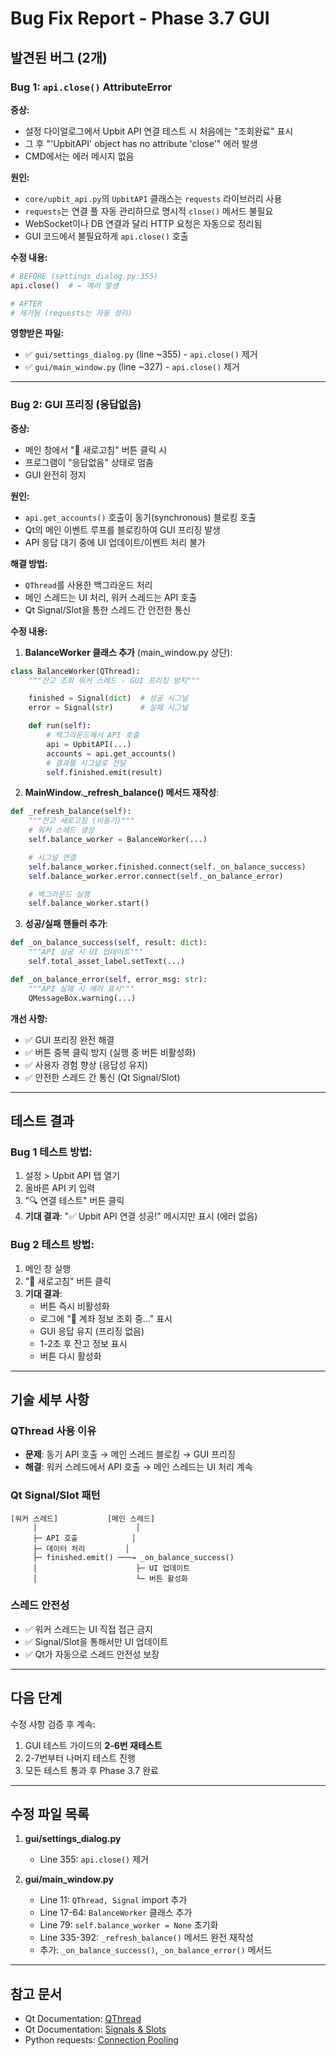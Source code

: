 # Bug Fix Report - Phase 3.7 GUI

## 발견된 버그 (2개)

### Bug 1: `api.close()` AttributeError

**증상:**
- 설정 다이얼로그에서 Upbit API 연결 테스트 시 처음에는 "조회완료" 표시
- 그 후 "'UpbitAPI' object has no attribute 'close'" 에러 발생
- CMD에서는 에러 메시지 없음

**원인:**
- `core/upbit_api.py`의 `UpbitAPI` 클래스는 `requests` 라이브러리 사용
- `requests`는 연결 풀 자동 관리하므로 명시적 `close()` 메서드 불필요
- WebSocket이나 DB 연결과 달리 HTTP 요청은 자동으로 정리됨
- GUI 코드에서 불필요하게 `api.close()` 호출

**수정 내용:**
```python
# BEFORE (settings_dialog.py:355)
api.close()  # ← 에러 발생

# AFTER
# 제거됨 (requests는 자동 정리)
```

**영향받은 파일:**
- ✅ `gui/settings_dialog.py` (line ~355) - `api.close()` 제거
- ✅ `gui/main_window.py` (line ~327) - `api.close()` 제거

---

### Bug 2: GUI 프리징 (응답없음)

**증상:**
- 메인 창에서 "🔄 새로고침" 버튼 클릭 시
- 프로그램이 "응답없음" 상태로 멈춤
- GUI 완전히 정지

**원인:**
- `api.get_accounts()` 호출이 동기(synchronous) 블로킹 호출
- Qt의 메인 이벤트 루프를 블로킹하여 GUI 프리징 발생
- API 응답 대기 중에 UI 업데이트/이벤트 처리 불가

**해결 방법:**
- `QThread`를 사용한 백그라운드 처리
- 메인 스레드는 UI 처리, 워커 스레드는 API 호출
- Qt Signal/Slot을 통한 스레드 간 안전한 통신

**수정 내용:**

1. **BalanceWorker 클래스 추가** (main_window.py 상단):
```python
class BalanceWorker(QThread):
    """잔고 조회 워커 스레드 - GUI 프리징 방지"""

    finished = Signal(dict)  # 성공 시그널
    error = Signal(str)      # 실패 시그널

    def run(self):
        # 백그라운드에서 API 호출
        api = UpbitAPI(...)
        accounts = api.get_accounts()
        # 결과를 시그널로 전달
        self.finished.emit(result)
```

2. **MainWindow._refresh_balance() 메서드 재작성**:
```python
def _refresh_balance(self):
    """잔고 새로고침 (비동기)"""
    # 워커 스레드 생성
    self.balance_worker = BalanceWorker(...)

    # 시그널 연결
    self.balance_worker.finished.connect(self._on_balance_success)
    self.balance_worker.error.connect(self._on_balance_error)

    # 백그라운드 실행
    self.balance_worker.start()
```

3. **성공/실패 핸들러 추가**:
```python
def _on_balance_success(self, result: dict):
    """API 성공 시 UI 업데이트"""
    self.total_asset_label.setText(...)

def _on_balance_error(self, error_msg: str):
    """API 실패 시 에러 표시"""
    QMessageBox.warning(...)
```

**개선 사항:**
- ✅ GUI 프리징 완전 해결
- ✅ 버튼 중복 클릭 방지 (실행 중 버튼 비활성화)
- ✅ 사용자 경험 향상 (응답성 유지)
- ✅ 안전한 스레드 간 통신 (Qt Signal/Slot)

---

## 테스트 결과

### Bug 1 테스트 방법:
1. 설정 > Upbit API 탭 열기
2. 올바른 API 키 입력
3. "🔍 연결 테스트" 버튼 클릭
4. **기대 결과**: "✅ Upbit API 연결 성공!" 메시지만 표시 (에러 없음)

### Bug 2 테스트 방법:
1. 메인 창 실행
2. "🔄 새로고침" 버튼 클릭
3. **기대 결과**:
   - 버튼 즉시 비활성화
   - 로그에 "🔄 계좌 정보 조회 중..." 표시
   - GUI 응답 유지 (프리징 없음)
   - 1-2초 후 잔고 정보 표시
   - 버튼 다시 활성화

---

## 기술 세부 사항

### QThread 사용 이유
- **문제**: 동기 API 호출 → 메인 스레드 블로킹 → GUI 프리징
- **해결**: 워커 스레드에서 API 호출 → 메인 스레드는 UI 처리 계속

### Qt Signal/Slot 패턴
```
[워커 스레드]           [메인 스레드]
     │                      │
     ├─ API 호출            │
     ├─ 데이터 처리         │
     ├─ finished.emit() ───→ _on_balance_success()
     │                      ├─ UI 업데이트
     │                      └─ 버튼 활성화
```

### 스레드 안전성
- ✅ 워커 스레드는 UI 직접 접근 금지
- ✅ Signal/Slot을 통해서만 UI 업데이트
- ✅ Qt가 자동으로 스레드 안전성 보장

---

## 다음 단계

수정 사항 검증 후 계속:
1. GUI 테스트 가이드의 **2-6번 재테스트**
2. 2-7번부터 나머지 테스트 진행
3. 모든 테스트 통과 후 Phase 3.7 완료

---

## 수정 파일 목록

1. **gui/settings_dialog.py**
   - Line 355: `api.close()` 제거

2. **gui/main_window.py**
   - Line 11: `QThread, Signal` import 추가
   - Line 17-64: `BalanceWorker` 클래스 추가
   - Line 79: `self.balance_worker = None` 초기화
   - Line 335-392: `_refresh_balance()` 메서드 완전 재작성
   - 추가: `_on_balance_success()`, `_on_balance_error()` 메서드

---

## 참고 문서

- Qt Documentation: [QThread](https://doc.qt.io/qt-6/qthread.html)
- Qt Documentation: [Signals & Slots](https://doc.qt.io/qt-6/signalsandslots.html)
- Python requests: [Connection Pooling](https://requests.readthedocs.io/en/latest/user/advanced/#session-objects)

